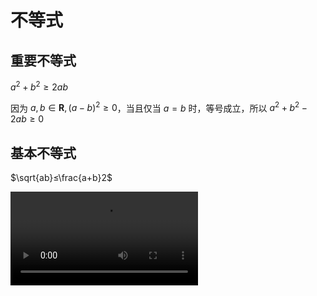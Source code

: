 # 不等式

## 重要不等式

$a^2+b^2≥2ab$

因为 $a, b\in \mathbf{R}, (a-b)^2≥0$，当且仅当 $a=b$ 时，等号成立，所以 $a^2+b^2-2ab≥0$

## 基本不等式

$\sqrt{ab}≤\frac{a+b}2$

<video controls>
      <source id="mp4" src="https://d1.xf-yun.cn/file/3hyhhyhhyh/%E9%AB%98%E8%80%83%E6%95%B0%E5%AD%A6%E6%A0%B8%E5%BF%83%E7%9F%A5%E8%AF%86%E6%96%B9%E6%B3%95%E5%BF%AB%E9%80%9F%E6%A2%B3%E7%90%86/%5BP3%5D2022%E9%AB%98%E8%80%83%E6%95%B0%E5%AD%A6%21%E7%AB%8B%E4%BD%93%E5%87%A0%E4%BD%95%2B%E7%A9%BA%E9%97%B4%E5%90%91%E9%87%8F%E7%B3%BB%E7%BB%9F%E6%A2%B3%E7%90%86.mp4?Authorization=3_20220703020840_968626127aae2a25c9e51784_ece5b4ee122cbb8d0a59bc9721bece205d3ff058_004_20220710020840_0000_dnld" type="video/mp4">
</videos>
